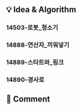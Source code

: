 ## 💡 Idea & Algorithm <!-- 핵심 아이디어 및 알고리즘 -->
### 14503-로봇_청소기  
### 14888-연산자_끼워넣기  
### 14889-스타트와_링크  
### 14890-경사로  
## 💬 Comment <!-- 후기 -->
